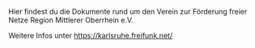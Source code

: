 Hier findest du die Dokumente rund um den Verein zur Förderung freier Netze Region Mittlerer Oberrhein e.V.

Weitere Infos unter https://karlsruhe.freifunk.net/
